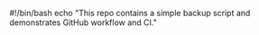 #!/bin/bash
echo "This repo contains a simple backup script and demonstrates GitHub workflow and CI."
